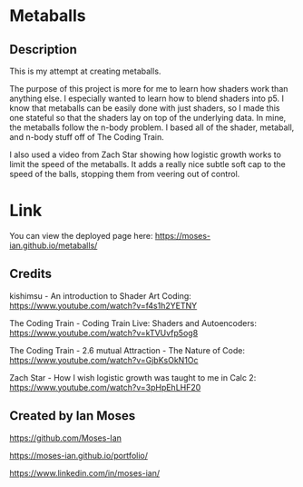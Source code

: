 # Metaballs

## Description

This is my attempt at creating metaballs.

The purpose of this project is more for me to learn how shaders work than anything else. I especially wanted to learn how to blend shaders into p5. I know that metaballs can be easily done with just shaders, so I made this one stateful so that the shaders lay on top of the underlying data. In mine, the metaballs follow the n-body problem. I based all of the shader, metaball, and n-body stuff off of The Coding Train.

I also used a video from Zach Star showing how logistic growth works to limit the speed of the metaballs. It adds a really nice subtle soft cap to the speed of the balls, stopping them from veering out of control.

# Link

You can view the deployed page here:
https://moses-ian.github.io/metaballs/

## Credits

kishimsu - An introduction to Shader Art Coding: https://www.youtube.com/watch?v=f4s1h2YETNY

The Coding Train - Coding Train Live: Shaders and Autoencoders: https://www.youtube.com/watch?v=kTVUvfp5og8

The Coding Train - 2.6 mutual Attraction - The Nature of Code: https://www.youtube.com/watch?v=GjbKsOkN1Oc

Zach Star - How I wish logistic growth was taught to me in Calc 2: https://www.youtube.com/watch?v=3pHpEhLHF20

## Created by Ian Moses

https://github.com/Moses-Ian

https://moses-ian.github.io/portfolio/

https://www.linkedin.com/in/moses-ian/
